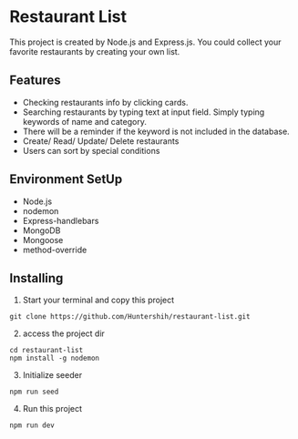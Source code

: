 # Restaurant List

This project is created by Node.js and Express.js. You could collect your favorite restaurants by creating your own list.

## Features

* Checking restaurants info by clicking cards.
* Searching restaurants by typing text at input field. Simply typing keywords of name and category.
* There will be a reminder if the keyword is not included in the database.
* Create/ Read/ Update/ Delete restaurants
* Users can sort by special conditions

## Environment SetUp

* Node.js
* nodemon
* Express-handlebars
* MongoDB
* Mongoose
* method-override

## Installing

1. Start your terminal and copy this project
```
git clone https://github.com/Huntershih/restaurant-list.git
```

2. access the project dir
```
cd restaurant-list
npm install -g nodemon
```

3. Initialize seeder

```
npm run seed
```

4. Run this project
```
npm run dev
```
